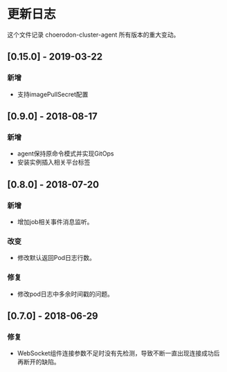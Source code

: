 # 更新日志
这个文件记录 choerodon-cluster-agent 所有版本的重大变动。

## [0.15.0] - 2019-03-22
### 新增
- 支持imagePullSecret配置

## [0.9.0] - 2018-08-17
### 新增
- agent保持原命令模式并实现GitOps
- 安装实例插入相关平台标签

## [0.8.0] - 2018-07-20
### 新增
- 增加job相关事件消息监听。

### 改变
- 修改默认返回Pod日志行数。

### 修复
- 修改pod日志中多余时间戳的问题。

## [0.7.0] - 2018-06-29
### 修复
- WebSocket组件连接参数不足时没有先检测，导致不断一直出现连接成功后再断开的缺陷。

